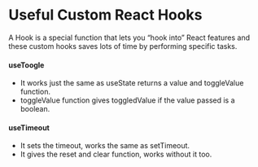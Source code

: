 # Useful Custom React Hooks

A Hook is a special function that lets you “hook into” React features and these custom hooks saves lots of time by performing specific tasks.

#### useToogle 
- It works just the same as useState returns a value and toggleValue function.
- toggleValue function gives toggledValue if the value passed is a boolean.

#### useTimeout
- It sets the timeout, works the same as setTimeout.
- It gives the reset and clear function, works without it too.